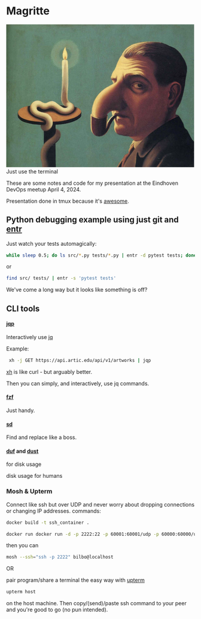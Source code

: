 # Magritte

![image](magpipe.png "I am not a pipe")
Just use the terminal

These are some notes and code for my presentation at the Eindhoven DevOps meetup April 4, 2024.

Presentation done in tmux because it's [awesome](https://github.com/rothgar/awesome-tmux).

## Python debugging example using just git and [entr](https://github.com/eradman/entr)
Just watch your tests automagically:
```bash
while sleep 0.5; do ls src/*.py tests/*.py | entr -d pytest tests; done
```
or 
```bash
find src/ tests/ | entr -s 'pytest tests'
```

We've come a long way but it looks like something is off?

## CLI tools

#### [jqp](https://github.com/noahgorstein/jqp)

Interactively use [jq](https://jqlang.github.io/jq/)

Example:
```bash
 xh -j GET https://api.artic.edu/api/v1/artworks | jqp
```
[xh](https://github.com/ducaale/xh) is like curl - but arguably better.

Then you can simply, and interactively, use jq commands.

#### [fzf](https://github.com/junegunn/fzf)

Just handy. 

#### [sd](https://github.com/chmln/sd)

Find and replace like a boss.

#### [duf](https://github.com/muesli/duf) and [dust](https://www.google.com/search?client=firefox-b-d&q=dust+cli)
for disk usage

disk usage for humans

### Mosh & Upterm

Connect like ssh but over UDP and never worry about dropping connections or changing IP addresses.
commands:
```bash
docker build -t ssh_container .
```
```bash
docker run docker run -d -p 2222:22 -p 60001:60001/udp -p 60000:60000/udp --name ssh_server ssh_container
```
then you can 
```bash
mosh --ssh="ssh -p 2222" bilbo@localhost
```

OR

pair program/share a terminal the easy way with [upterm](https://github.com/rothgar/awesome-tmux)

```bash
upterm host
```
on the host machine. Then copy/(send)/paste ssh command to your peer and you're good to go (no pun intended). 
